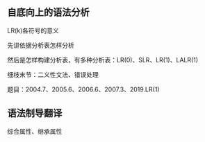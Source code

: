 ## 自底向上的语法分析

LR(k)各符号的意义

先讲依据分析表怎样分析

然后是怎样构建分析表，有多种分析表：LR(0)、SLR、LR(1)、LALR(1)

细枝末节：二义性文法、错误处理

题目：2004.7、2005.6、2006.6、2007.3、2019.LR(1)

## 语法制导翻译

综合属性、继承属性